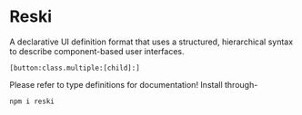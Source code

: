 # Reski

A declarative UI definition format that uses a structured, hierarchical syntax to describe component-based user interfaces.

```
[button:class.multiple:[child]:]
```

Please refer to type definitions for documentation! Install through-

```
npm i reski
```